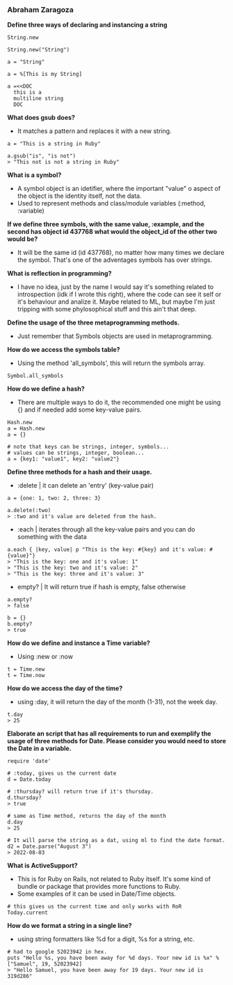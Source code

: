 ### Abraham Zaragoza

**Define three ways of declaring and instancing a string**
```
String.new

String.new("String")

a = "String"

a = %[This is my String]

a =<<DOC
  this is a
  multiline string
  DOC
```

**What does gsub does?**
* It matches a pattern and replaces it with a new string.
```
a = "This is a string in Ruby"

a.gsub("is", "is not")
> "This not is not a string in Ruby"
```

**What is a symbol?**
* A symbol object is an idetifier, where the important "value" o aspect of the object is the identity itself, not the data.
* Used to represent methods and class/module variables (:method, :variable)

**If we define three symbols, with the same value, :example, and the second has object id 437768 what would the object_id of the other two would be?**
* It will be the same id (id 437768), no matter how many times we declare the symbol. That's one of the adventages symbols has over strings.

**What is reflection in programming?**
* I have no idea, just by the name I would say it's something related to introspection (idk if I wrote this right), where the code can see it self or it's behaviour and analize it. Maybe related to ML, but maybe I'm just tripping with some phylosophical stuff and this ain't that deep.

**Define the usage of the three metaprogramming methods.**
* Just remember that Symbols objects are used in metaprogramming.

**How do we access the symbols table?**
* Using the method 'all_symbols', this will return the symbols array.
```
Symbol.all_symbols
```

**How do we define a hash?**
* There are multiple ways to do it, the recommended one might be using {} and if needed add some key-value pairs.
```
Hash.new
a = Hash.new
a = {}

# note that keys can be strings, integer, symbols...
# values can be strings, integer, boolean...
a = {key1: "value1", key2: "value2"}
```

**Define three methods for a hash and their usage.**
* :delete | it can delete an 'entry' (key-value pair)

```
a = {one: 1, two: 2, three: 3}

a.delete(:two)
> :two and it's value are deleted from the hash.
```

* :each | iterates through all the key-value pairs and you can do something with the data

```
a.each { |key, value| p "This is the key: #{key} and it's value: #{value}"}
> "This is the key: one and it's value: 1"
> "This is the key: two and it's value: 2"
> "This is the key: three and it's value: 3"
```

* empty? | It will return true if hash is empty, false otherwise

```
a.empty?
> false

b = {}
b.empty?
> true
```

**How do we define and instance a Time variable?**
* Using :new or :now

```
t = Time.new
t = Time.now
```

**How do we access the day of the time?**
* using :day, it will return the day of the month (1-31), not the week day.

```
t.day
> 25
```

**Elaborate an script that has all requirements to run and exemplify the usage of three methods for Date. Please consider you would need to store the Date in a variable.**

```
require 'date'

# :today, gives us the current date
d = Date.today

# :thursday? will return true if it's thursday.
d.thursday?
> true

# same as Time method, returns the day of the month
d.day
> 25

# It will parse the string as a dat, using ml to find the date format.
d2 = Date.parse("August 3")
> 2022-08-03
```

**What is ActiveSupport?**
* This is for Ruby on Rails, not related to Ruby itself. It's some kind of bundle or package that provides more functions to Ruby.
* Some examples of it can be used in Date/Time objects.

```
# this gives us the current time and only works with RoR
Today.current
```

**How do we format a string in a single line?**
* using string formatters like %d for a digit, %s for a string, etc.

```
# had to google 52023942 in hex.
puts "Hello %s, you have been away for %d days. Your new id is %x" % ["Samuel", 19, 52023942]
> "Hello Samuel, you have been away for 19 days. Your new id is 319d286"
```
